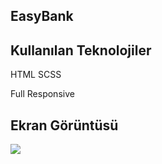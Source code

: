 ## EasyBank 

## Kullanılan Teknolojiler

HTML SCSS

Full Responsive

## Ekran Görüntüsü

![](ekran.gif)
